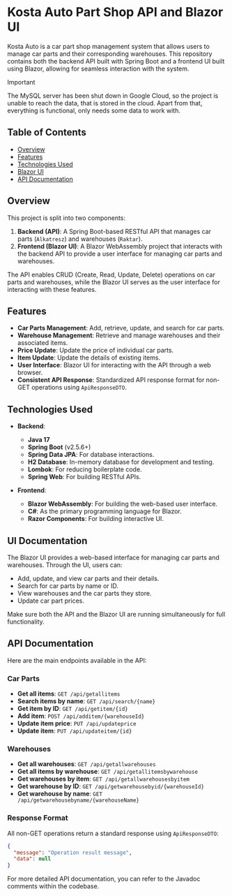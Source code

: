 # Kosta Auto Part Shop API and Blazor UI

Kosta Auto is a car part shop management system that allows users to manage car parts and their corresponding warehouses. This repository contains both the backend API built with Spring Boot and a frontend UI built using Blazor, allowing for seamless interaction with the system.

> [!IMPORTANT]  
> The MySQL server has been shut down in Google Cloud, so the project is unable to reach the data, that is stored in the cloud. Apart from that, everything is functional, only needs some data to work with. 

## Table of Contents

- [Overview](#overview)
- [Features](#features)
- [Technologies Used](#technologies-used)
- [Blazor UI](#blazor-ui)
- [API Documentation](#api-documentation)

## Overview

This project is split into two components:

1. **Backend (API)**: A Spring Boot-based RESTful API that manages car parts (`Alkatresz`) and warehouses (`Raktar`).
2. **Frontend (Blazor UI)**: A Blazor WebAssembly project that interacts with the backend API to provide a user interface for managing car parts and warehouses.

The API enables CRUD (Create, Read, Update, Delete) operations on car parts and warehouses, while the Blazor UI serves as the user interface for interacting with these features.

## Features

- **Car Parts Management**: Add, retrieve, update, and search for car parts.
- **Warehouse Management**: Retrieve and manage warehouses and their associated items.
- **Price Update**: Update the price of individual car parts.
- **Item Update**: Update the details of existing items.
- **User Interface**: Blazor UI for interacting with the API through a web browser.
- **Consistent API Response**: Standardized API response format for non-GET operations using `ApiResponseDTO`.

## Technologies Used

- **Backend**:
  - **Java 17**
  - **Spring Boot** (v2.5.6+)
  - **Spring Data JPA**: For database interactions.
  - **H2 Database**: In-memory database for development and testing.
  - **Lombok**: For reducing boilerplate code.
  - **Spring Web**: For building RESTful APIs.
  
- **Frontend**:
  - **Blazor WebAssembly**: For building the web-based user interface.
  - **C#**: As the primary programming language for Blazor.
  - **Razor Components**: For building interactive UI.

## UI Documentation

The Blazor UI provides a web-based interface for managing car parts and warehouses. Through the UI, users can:

- Add, update, and view car parts and their details.
- Search for car parts by name or ID.
- View warehouses and the car parts they store.
- Update car part prices.

Make sure both the API and the Blazor UI are running simultaneously for full functionality.

## API Documentation

Here are the main endpoints available in the API:

### Car Parts

- **Get all items**: `GET /api/getallitems`
- **Search items by name**: `GET /api/search/{name}`
- **Get item by ID**: `GET /api/getitem/{id}`
- **Add item**: `POST /api/additem/{warehouseId}`
- **Update item price**: `PUT /api/updateprice`
- **Update item**: `PUT /api/updateitem/{id}`

### Warehouses

- **Get all warehouses**: `GET /api/getallwarehouses`
- **Get all items by warehouse**: `GET /api/getallitemsbywarehouse`
- **Get warehouses by item**: `GET /api/getallwarehousesbyitem`
- **Get warehouse by ID**: `GET /api/getwarehousebyid/{warehouseId}`
- **Get warehouse by name**: `GET /api/getwarehousebyname/{warehouseName}`

### Response Format

All non-GET operations return a standard response using `ApiResponseDTO`:

```json
{
  "message": "Operation result message",
  "data": null
}
```

For more detailed API documentation, you can refer to the Javadoc comments within the codebase.  

